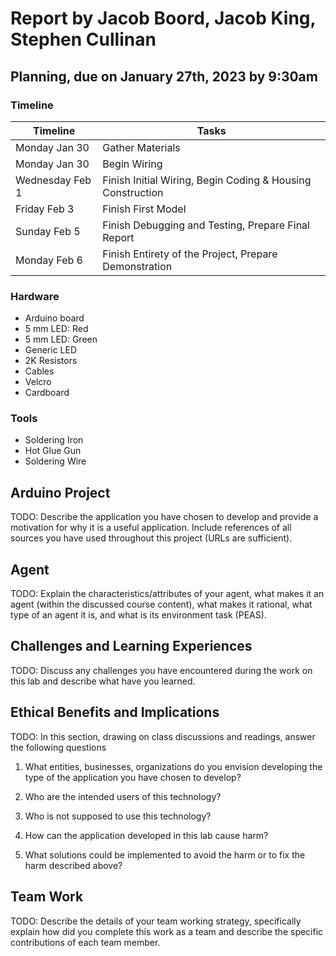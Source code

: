 # Report by Jacob Boord, Jacob King, Stephen Cullinan

## Planning, due on January 27th, 2023 by 9:30am

### Timeline

| Timeline  | Tasks |
| ----------- | ----------- |
| Monday Jan 30 |   Gather Materials   |
| Monday Jan 30 |   Begin Wiring   |
| Wednesday Feb 1 |   Finish Initial Wiring, Begin Coding & Housing Construction   |
| Friday Feb 3 |   Finish First Model  |
| Sunday Feb 5 |   Finish Debugging and Testing, Prepare Final Report   |
| Monday Feb 6 |   Finish Entirety of the Project, Prepare Demonstration   |


### Hardware 

- Arduino board
- 5 mm LED: Red
- 5 mm LED: Green
- Generic LED
- 2K Resistors
- Cables
- Velcro 
- Cardboard

### Tools

- Soldering Iron
- Hot Glue Gun
- Soldering Wire

## Arduino Project

TODO:
Describe the application you have chosen to develop and provide a motivation for why it is a useful application. Include  references of all sources you have used throughout this project (URLs are sufficient).

## Agent

TODO:
Explain the characteristics/attributes of your agent, what makes it an agent (within the discussed course content), what makes it rational, what type of an agent it is, and what is its environment task (PEAS).

## Challenges and Learning Experiences

TODO:
Discuss any challenges you have encountered during the work on this lab and  describe what have you learned. 

## Ethical Benefits and Implications

TODO:
In this section, drawing on class discussions and readings, answer the following questions

1. What entities, businesses, organizations do you envision developing the type of the application you have chosen to develop?

2. Who are the intended users of this technology?

3. Who is not supposed to use this technology?

4. How can the application developed in this lab cause harm?

5. What solutions could be implemented to avoid the harm or to fix the harm described above?

## Team Work

TODO:
Describe the details of your team working strategy, specifically explain how did you complete this work as a team and describe the specific contributions of each team member. 
